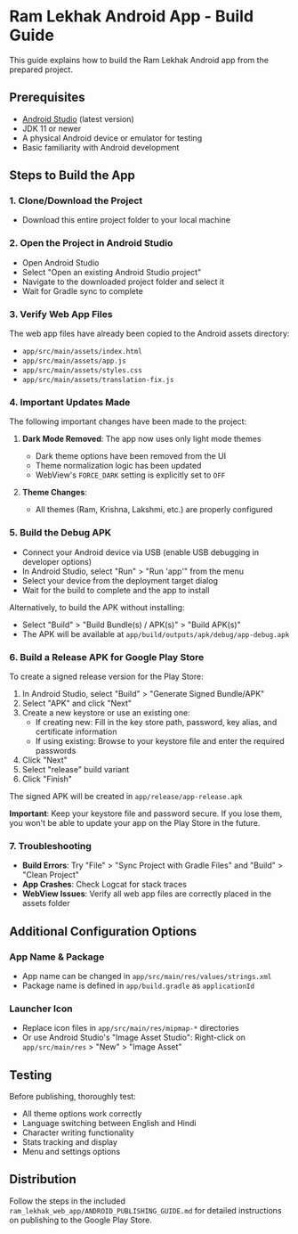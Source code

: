 # Ram Lekhak Android App - Build Guide

This guide explains how to build the Ram Lekhak Android app from the prepared project.

## Prerequisites

- [Android Studio](https://developer.android.com/studio) (latest version)
- JDK 11 or newer
- A physical Android device or emulator for testing
- Basic familiarity with Android development

## Steps to Build the App

### 1. Clone/Download the Project

- Download this entire project folder to your local machine

### 2. Open the Project in Android Studio

- Open Android Studio
- Select "Open an existing Android Studio project"
- Navigate to the downloaded project folder and select it
- Wait for Gradle sync to complete

### 3. Verify Web App Files

The web app files have already been copied to the Android assets directory:
- `app/src/main/assets/index.html`
- `app/src/main/assets/app.js`
- `app/src/main/assets/styles.css`
- `app/src/main/assets/translation-fix.js`

### 4. Important Updates Made

The following important changes have been made to the project:

1. **Dark Mode Removed**: The app now uses only light mode themes
   - Dark theme options have been removed from the UI
   - Theme normalization logic has been updated
   - WebView's `FORCE_DARK` setting is explicitly set to `OFF`

2. **Theme Changes**:
   - All themes (Ram, Krishna, Lakshmi, etc.) are properly configured

### 5. Build the Debug APK

- Connect your Android device via USB (enable USB debugging in developer options)
- In Android Studio, select "Run" > "Run 'app'" from the menu
- Select your device from the deployment target dialog
- Wait for the build to complete and the app to install

Alternatively, to build the APK without installing:
- Select "Build" > "Build Bundle(s) / APK(s)" > "Build APK(s)"
- The APK will be available at `app/build/outputs/apk/debug/app-debug.apk`

### 6. Build a Release APK for Google Play Store

To create a signed release version for the Play Store:

1. In Android Studio, select "Build" > "Generate Signed Bundle/APK"
2. Select "APK" and click "Next"
3. Create a new keystore or use an existing one:
   - If creating new: Fill in the key store path, password, key alias, and certificate information
   - If using existing: Browse to your keystore file and enter the required passwords
4. Click "Next"
5. Select "release" build variant
6. Click "Finish"

The signed APK will be created in `app/release/app-release.apk`

**Important**: Keep your keystore file and password secure. If you lose them, you won't be able to update your app on the Play Store in the future.

### 7. Troubleshooting

- **Build Errors**: Try "File" > "Sync Project with Gradle Files" and "Build" > "Clean Project"
- **App Crashes**: Check Logcat for stack traces
- **WebView Issues**: Verify all web app files are correctly placed in the assets folder

## Additional Configuration Options

### App Name & Package

- App name can be changed in `app/src/main/res/values/strings.xml`
- Package name is defined in `app/build.gradle` as `applicationId`

### Launcher Icon

- Replace icon files in `app/src/main/res/mipmap-*` directories
- Or use Android Studio's "Image Asset Studio": Right-click on `app/src/main/res` > "New" > "Image Asset"

## Testing

Before publishing, thoroughly test:
- All theme options work correctly
- Language switching between English and Hindi
- Character writing functionality
- Stats tracking and display
- Menu and settings options

## Distribution

Follow the steps in the included `ram_lekhak_web_app/ANDROID_PUBLISHING_GUIDE.md` for detailed instructions on publishing to the Google Play Store.